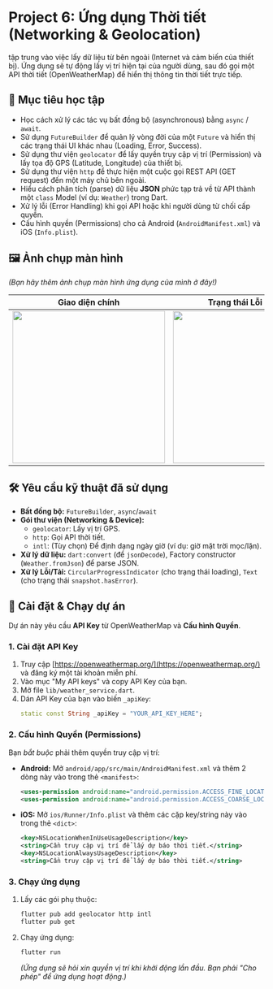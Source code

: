 # Project 6: Ứng dụng Thời tiết (Networking & Geolocation)

tập trung vào việc lấy dữ liệu từ bên ngoài (Internet và cảm biến của thiết bị). Ứng dụng sẽ tự động lấy vị trí hiện tại của người dùng, sau đó gọi một API thời tiết (OpenWeatherMap) để hiển thị thông tin thời tiết trực tiếp.

## 🎯 Mục tiêu học tập

-   Học cách xử lý các tác vụ bất đồng bộ (asynchronous) bằng `async` / `await`.
-   Sử dụng `FutureBuilder` để quản lý vòng đời của một `Future` và hiển thị các trạng thái UI khác nhau (Loading, Error, Success).
-   Sử dụng thư viện `geolocator` để lấy quyền truy cập vị trí (Permission) và lấy tọa độ GPS (Latitude, Longitude) của thiết bị.
-   Sử dụng thư viện `http` để thực hiện một cuộc gọi REST API (GET request) đến một máy chủ bên ngoài.
-   Hiểu cách phân tích (parse) dữ liệu **JSON** phức tạp trả về từ API thành một `class` Model (ví dụ: `Weather`) trong Dart.
-   Xử lý lỗi (Error Handling) khi gọi API hoặc khi người dùng từ chối cấp quyền.
-   Cấu hình quyền (Permissions) cho cả Android (`AndroidManifest.xml`) và iOS (`Info.plist`).

## 🖼️ Ảnh chụp màn hình

*(Bạn hãy thêm ảnh chụp màn hình ứng dụng của mình ở đây!)*

| Giao diện chính | Trạng thái Lỗi (Error) |
| :---: | :---: |
| <img src="URL_ANH_THOI_TIET.png" width="300"> | <img src="URL_ANH_BAO_LOI.png" width="300"> |

## 🛠️ Yêu cầu kỹ thuật đã sử dụng

-   **Bất đồng bộ:** `FutureBuilder`, `async`/`await`
-   **Gói thư viện (Networking & Device):**
    -   `geolocator`: Lấy vị trí GPS.
    -   `http`: Gọi API thời tiết.
    -   `intl`: (Tùy chọn) Để định dạng ngày giờ (ví dụ: giờ mặt trời mọc/lặn).
-   **Xử lý dữ liệu:** `dart:convert` (để `jsonDecode`), Factory constructor (`Weather.fromJson`) để parse JSON.
-   **Xử lý Lỗi/Tải:** `CircularProgressIndicator` (cho trạng thái loading), `Text` (cho trạng thái `snapshot.hasError`).

## 🚀 Cài đặt & Chạy dự án

Dự án này yêu cầu **API Key** từ OpenWeatherMap và **Cấu hình Quyền**.

### 1. Cài đặt API Key
1.  Truy cập [https://openweathermap.org/](https://openweathermap.org/) và đăng ký một tài khoản miễn phí.
2.  Vào mục "My API keys" và copy API Key của bạn.
3.  Mở file `lib/weather_service.dart`.
4.  Dán API Key của bạn vào biến `_apiKey`:
    ```dart
    static const String _apiKey = "YOUR_API_KEY_HERE";
    ```

### 2. Cấu hình Quyền (Permissions)
Bạn *bắt buộc* phải thêm quyền truy cập vị trí:

-   **Android:** Mở `android/app/src/main/AndroidManifest.xml` và thêm 2 dòng này vào trong thẻ `<manifest>`:
    ```xml
    <uses-permission android:name="android.permission.ACCESS_FINE_LOCATION" />
    <uses-permission android:name="android.permission.ACCESS_COARSE_LOCATION" />
    ```
-   **iOS:** Mở `ios/Runner/Info.plist` và thêm các cặp key/string này vào trong thẻ `<dict>`:
    ```xml
    <key>NSLocationWhenInUseUsageDescription</key>
    <string>Cần truy cập vị trí để lấy dự báo thời tiết.</string>
    <key>NSLocationAlwaysUsageDescription</key>
    <string>Cần truy cập vị trí để lấy dự báo thời tiết.</string>
    ```

### 3. Chạy ứng dụng
1.  Lấy các gói phụ thuộc:
    ```bash
    flutter pub add geolocator http intl
    flutter pub get
    ```
2.  Chạy ứng dụng:
    ```bash
    flutter run
    ```
    *(Ứng dụng sẽ hỏi xin quyền vị trí khi khởi động lần đầu. Bạn phải "Cho phép" để ứng dụng hoạt động.)*